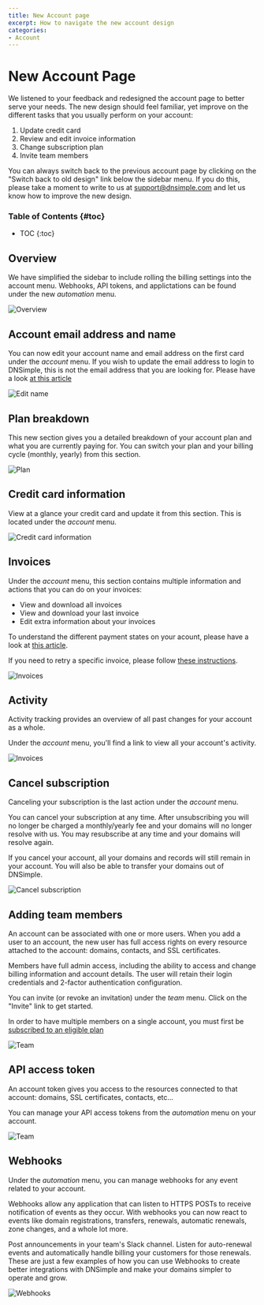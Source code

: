 ```yaml
---
title: New Account page
excerpt: How to navigate the new account design
categories:
- Account
---
```


# New Account Page

We listened to your feedback and redesigned the account page to better serve your needs. The new design should feel familiar, yet improve on the different tasks that you usually perform on your account:

1. Update credit card
1. Review and edit invoice information
1. Change subscription plan
1. Invite team members

You can always switch back to the previous account page by clicking on the "Switch back to old design" link below the sidebar menu. If you do this, please take a moment to write to us at support@dnsimple.com and let us know how to improve the new design.

### Table of Contents {#toc}

* TOC
{:toc}

## Overview

We have simplified the sidebar to include rolling the billing settings into the account menu. Webhooks, API tokens, and applictations can be found under the new _automation_ menu.

![Overview](/files/new-account-overview.png)

## Account email address and name

You can now edit your account name and email address on the first card under the _account_ menu. If you wish to update the email address to login to DNSimple, this is not the email address that you are looking for. Please have a look [at this article](/articles/changing-user-email/)

![Edit name](/files/new-account-edit-name.png)

## Plan breakdown

This new section gives you a detailed breakdown of your account plan and what you are currently paying for. You can switch your plan and your billing cycle (monthly, yearly) from this section.

![Plan](/files/new-account-plan.png)

## Credit card information

View at a glance your credit card and update it from this section. This is located under the _account_ menu.

![Credit card information](/files/new-account-credit-card.png)

## Invoices

Under the _account_ menu, this section contains multiple information and actions that you can do on your invoices:

- View and download all invoices
- View and download your last invoice
- Edit extra information about your invoices

To understand the different payment states on your acount, please have a look at [this article](/articles/account-invoice-history/#payment-states).

If you need to retry a specific invoice, please follow [these instructions](/articles/account-invoice-history/#retrying).

![Invoices](/files/new-account-invoices.png)

## Activity

Activity tracking provides an overview of all past changes for your account as a whole.

Under the _account_ menu, you'll find a link to view all your account's activity.

![Invoices](/files/new-account-activity.png)

## Cancel subscription

Canceling your subscription is the last action under the _account_ menu.

You can cancel your subscription at any time. After unsubscribing you will no longer be charged a monthly/yearly fee and your domains will no longer resolve with us. You may resubscribe at any time and your domains will resolve again.

If you cancel your account, all your domains and records will still remain in your account. You will also be able to transfer your domains out of DNSimple.

![Cancel subscription](/files/new-account-close-account.png)

## Adding team members

An account can be associated with one or more users. When you add a user to an account, the new user has full access rights on every resource attached to the account: domains, contacts, and SSL certificates.

Members have full admin access, including the ability to access and change billing information and account details. The user will retain their login credentials and 2-factor authentication configuration.

You can invite (or revoke an invitation) under the _team_ menu. Click on the "Invite" link to get started.

In order to have multiple members on a single account, you must first be [subscribed to an eligible plan](https://dnsimple.com/pricing)

![Team](/files/new-account-team.png)

## API access token

An account token gives you access to the resources connected to that account: domains, SSL certificates, contacts, etc...

You can manage your API access tokens from the _automation_ menu on your account.

![Team](/files/new-account-api.png)

## Webhooks

Under the _automation_ menu, you can manage webhooks for any event related to your account.

Webhooks allow any application that can listen to HTTPS POSTs to receive notification of events as they occur. With webhooks you can now react to events like domain registrations, transfers, renewals, automatic renewals, zone changes, and a whole lot more.

Post announcements in your team's Slack channel. Listen for auto-renewal events and automatically handle billing your customers for those renewals. These are just a few examples of how you can use Webhooks to create better integrations with DNSimple and make your domains simpler to operate and grow.

![Webhooks](/files/new-account-webhooks.png)

